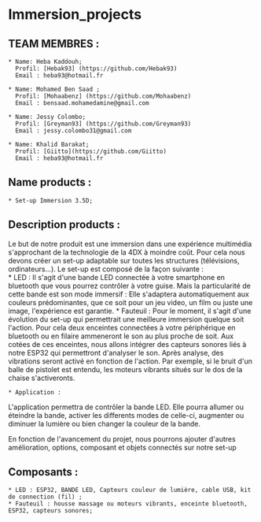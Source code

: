 # Immersion_projects

## TEAM MEMBRES :
	* Name: Heba Kaddouh; 
	  Profil: [Hebak93] (https://github.com/Hebak93)
	  Email : heba93@hotmail.fr
	  
	* Name: Mohamed Ben Saad ;
	  Profil: [Mohaabenz] (https://github.com/Mohaabenz)
	  Email : bensaad.mohamedamine@gmail.com

	* Name: Jessy Colombo; 
	  Profil: [Greyman93] (https://github.com/Greyman93)
	  Email : jessy.colombo31@gmail.com
	  
	* Name: Khalid Barakat; 
	  Profil: [Giitto](https://github.com/Giitto)
	  Email : heba93@hotmail.fr
	  
## Name products :
	* Set-up Immersion 3.5D;

## Description products :

Le but de notre produit est une immersion dans une expérience multimédia s'approchant de la technologie de la 4DX à moindre coût.
Pour cela nous devons créer un set-up adaptable sur toutes les structures (télévisions, ordinateurs...). Le set-up est composé de la façon suivante :	
	* LED : 
	Il s'agit d'une bande LED connectée à votre smartphone en bluetooth que vous pourrez contrôler à votre guise. Mais la particularité de cette bande est son mode immersif : Elle s'adaptera automatiquement aux couleurs prédominantes, que ce soit pour un jeu video, un film ou juste une image, l'expérience est garantie. 
	* Fauteuil : 
	Pour le moment, il s'agit d'une évolution du set-up qui permettrait une meilleure immersion quelque soit l'action. Pour cela deux enceintes connectées à votre périphérique en bluetooth ou en filaire ammeneront le son au plus proche de soit. Aux cotées de ces enceintes, nous allons intégrer des capteurs sonores liés à notre ESP32 qui permettront d'analyser le son. Après analyse, des vibrations seront activé en fonction de l'action. Par exemple, si le bruit d'un balle de pistolet est entendu, les moteurs vibrants situés sur le dos de la chaise s'activeronts. 

	* Application :  
L'application permettra de contrôler la bande LED. Elle pourra allumer ou éteindre la bande, activer les differents modes de celle-ci, augmenter ou diminuer la lumière ou bien changer la couleur de la bande.

En fonction de l'avancement du projet, nous pourrons ajouter d'autres amélioration, options, composant et objets connectés sur notre set-up

## Composants :
	* LED : ESP32, BANDE LED, Capteurs couleur de lumière, cable USB, kit de connection (fil) ;
	* Fauteuil : housse massage ou moteurs vibrants, enceinte bluetooth, ESP32, capteurs sonores; 



	  
	  
